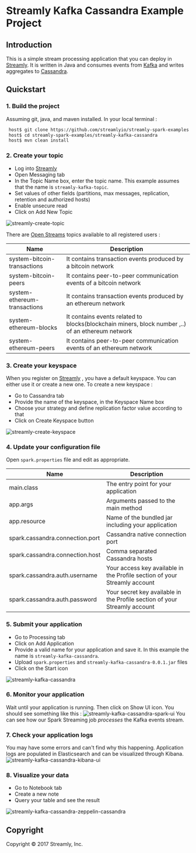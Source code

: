 # Streamly Kafka Cassandra Example Project

## Introduction
This is a simple stream processing application that you can deploy in [Streamly].
It is written in Java and consumes events from [Kafka] and writes aggregates to [Cassandra].


## Quickstart


### 1. Build the project

Assuming git, java, and maven installed. In your local terminal :

```bash
 host$ git clone https://github.com/streamlyio/streamly-spark-examples.git
 host$ cd streamly-spark-examples/streamly-kafka-cassandra
 host$ mvn clean install
```
### 2. Create your topic
 - Log into [Streamly]
 - Open Messaging tab
 - In the Topic Name box, enter the topic name. This example assumes that the name is `streamly-kafka-topic`.
 - Set values of other fields (partitions, max messages, replication, retention and authorized hosts)
 - Enable unsecure read
 - Click on Add New Topic

![streamly-create-topic][streamly-create-topic]

There are [Open Streams][open-streams] topics available to all registered users :

| Name                         | Description                                                 			  						 |
|------------------------------|-------------------------------------------------------------------------------------------------|
| system-bitcoin-transactions  | It contains transaction events produced by a bitcoin network                                    |
| system-bitcoin-peers         | It contains peer-to-peer communication events of a bitcoin network                              |
| system-ethereum-transactions | It contains transaction events produced by an ethereum network                                  |
| system-ethereum-blocks       | It contains events related to blocks(blockchain miners, block number ,..) of an ethereum network|
| system-ethereum-peers        | It contains peer-to-peer communication events of an ethereum network                            |

### 3. Create your keyspace
When you register on [Streamly] , you have a default keyspace. You can either use it or create a new one.
To create a new keyspace :

  - Go to Cassandra tab
  - Provide the name of the keyspace, in the Keyspace Name box
  - Choose your strategy and define replication factor value according to that
  - Click on Create Keyspace button

![streamly-create-keyspace][streamly-create-keyspace]

### 4. Update your configuration file
Open `spark.properties` file and edit as appropriate.

| Name                                  | Description                															 |
|---------------------------------------|----------------------------------------------------------------------------------------|
| main.class                            | The entry point for your application                                                   |
| app.args                              | Arguments passed to the main method                                                    |
| app.resource                          | Name of the bundled jar including your application                                     |
| spark.cassandra.connection.port       | Cassandra native connection port                                                       |
| spark.cassandra.connection.host       | Comma separated Cassandra hosts                                                        |
| spark.cassandra.auth.username         | Your access key available in the Profile section  of your Streamly account             |
| spark.cassandra.auth.password         | Your secret key available in the Profile section  of your Streamly account             |


### 5. Submit your application 
 - Go to Processing tab
 - Click on Add Application
 - Provide a valid name for your application and save it. In this example the name is `streamly-kafka-cassandra`.
 - Upload `spark.properties` and `streamly-kafka-cassandra-0.0.1.jar` files
 - Click on the Start icon

![streamly-kafka-cassandra][streamly-kafka-cassandra]

### 6. Monitor your application
Wait until your application is running. Then click on Show UI icon. You should see something like this :
![streamly-kafka-cassandra-spark-ui][streamly-kafka-cassandra-spark-ui]
You can see how our Spark Streaming job _processes_ the Kafka events stream.

### 7. Check your application logs
You may have some errors and can't find why this happening. Application logs are populated in Elasticsearch and can be visualized through Kibana.
![streamly-kafka-cassandra-kibana-ui][streamly-kafka-cassandra-kibana-ui]

### 8. Visualize your data
  - Go to Notebook tab
  - Create a new note
  - Query your table and see the result

![streamly-kafka-cassandra-zeppelin-cassandra][streamly-kafka-cassandra-zeppelin-cassandra]

## Copyright
Copyright © 2017 Streamly, Inc.

[streamly]: https://board.streamly.io:20080
[kafka]: https://kafka.apache.org/
[cassandra]: http://cassandra.apache.org/
[streamly-kafka-cassandra-spark-ui]: https://cloud.githubusercontent.com/assets/25694018/23133957/486c6216-f793-11e6-8885-a43441646a08.png
[streamly-kafka-cassandra]: https://cloud.githubusercontent.com/assets/25694018/23133958/4870ace0-f793-11e6-938f-38c4feb10bf3.png
[streamly-kafka-cassandra-kibana-ui]: https://cloud.githubusercontent.com/assets/25694018/23134241/537095dc-f794-11e6-9db6-3048b4798115.png
[streamly-kafka-cassandra-zeppelin-cassandra]: https://cloud.githubusercontent.com/assets/25694018/23123951/d71c47de-f76a-11e6-89be-d791d66bd9b4.png
[streamly-create-topic]: https://cloud.githubusercontent.com/assets/25694018/23129771/4375024a-f784-11e6-97ca-7d3b16b06929.png
[streamly-create-keyspace]: https://cloud.githubusercontent.com/assets/25694018/23131876/fcfc79ee-f78b-11e6-8c6a-762fa35b5606.png
[open-streams]: http://streamly.io/streamly-new/streams.html